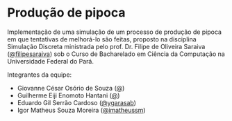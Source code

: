 # Produção de pipoca

Implementação de uma simulação de um processo de produção de pipoca em que tentativas de melhorá-lo são feitas, proposto na disciplina Simulação Discreta ministrada pelo prof. Dr. Filipe de Oliveira Saraiva ([@filipesaraiva](https://github.com/filipesaraiva)) sob o Curso de Bacharelado em Ciência da Computação na Universidade Federal do Pará.

Integrantes da equipe:

- Giovanne César Osório de Souza ([@](https://github.com/GigasMesh))
- Guilherme Eiji Enomoto Hantani ([@](https://github.com/guitani))
- Eduardo Gil Serrão Cardoso ([@ygarasab](https://github.com/ygarasab))
- Igor Matheus Souza Moreira ([@imatheussm](https://github.com/imatheussm))
